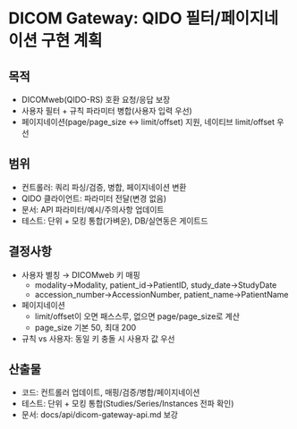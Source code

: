 # DICOM Gateway: QIDO 필터/페이지네이션 구현 계획

## 목적
- DICOMweb(QIDO-RS) 호환 요청/응답 보장
- 사용자 필터 + 규칙 파라미터 병합(사용자 입력 우선)
- 페이지네이션(page/page_size ↔ limit/offset) 지원, 네이티브 limit/offset 우선

## 범위
- 컨트롤러: 쿼리 파싱/검증, 병합, 페이지네이션 변환
- QIDO 클라이언트: 파라미터 전달(변경 없음)
- 문서: API 파라미터/예시/주의사항 업데이트
- 테스트: 단위 + 모킹 통합(가벼운), DB/실연동은 게이트드

## 결정사항
- 사용자 별칭 → DICOMweb 키 매핑
  - modality→Modality, patient_id→PatientID, study_date→StudyDate
  - accession_number→AccessionNumber, patient_name→PatientName
- 페이지네이션
  - limit/offset이 오면 패스스루, 없으면 page/page_size로 계산
  - page_size 기본 50, 최대 200
- 규칙 vs 사용자: 동일 키 충돌 시 사용자 값 우선

## 산출물
- 코드: 컨트롤러 업데이트, 매핑/검증/병합/페이지네이션
- 테스트: 단위 + 모킹 통합(Studies/Series/Instances 전파 확인)
- 문서: docs/api/dicom-gateway-api.md 보강
